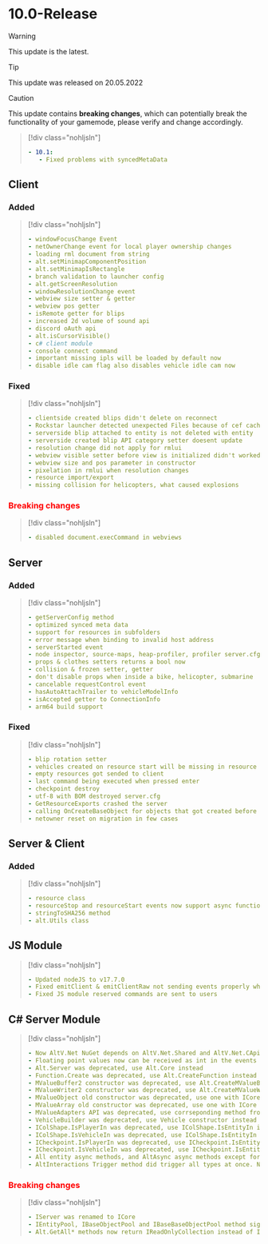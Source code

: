 # 10.0-Release

> [!WARNING]
> This update is the latest.

> [!TIP]
> This update was released on 20.05.2022

> [!CAUTION]
> This update contains **breaking changes**, which can potentially break the functionality of your gamemode, please verify and change accordingly.

> [!div class="nohljsln"]
> ```yaml
> - 10.1:
>    - Fixed problems with syncedMetaData
> ```

## Client

### Added

> [!div class="nohljsln"]
> ```yaml
> - windowFocusChange Event
> - netOwnerChange event for local player ownership changes
> - loading rml document from string
> - alt.setMinimapComponentPosition
> - alt.setMinimapIsRectangle
> - branch validation to launcher config
> - alt.getScreenResolution
> - windowResolutionChange event
> - webview size setter & getter
> - webview pos getter
> - isRemote getter for blips
> - increased 2d volume of sound api
> - discord oAuth api
> - alt.isCursorVisible()
> - c# client module
> - console connect command
> - important missing ipls will be loaded by default now
> - disable idle cam flag also disables vehicle idle cam now
> ```

### Fixed

> [!div class="nohljsln"]
> ```yaml
> - clientside created blips didn't delete on reconnect
> - Rockstar launcher detected unexpected Files because of cef cache
> - serverside blip attached to entity is not deleted with entity
> - serverside created blip API category setter doesent update
> - resolution change did not apply for rmlui
> - webview visible setter before view is initialized didn't worked
> - webview size and pos parameter in constructor
> - pixelation in rmlui when resolution changes
> - resource import/export
> - missing collision for helicopters, what caused explosions
> ```

### <span style="color: red;">Breaking changes</span>

> [!div class="nohljsln"]
> ```yaml
> - disabled document.execCommand in webviews
> ```

## Server

### Added

> [!div class="nohljsln"]
> ```yaml
> - getServerConfig method
> - optimized synced meta data
> - support for resources in subfolders
> - error message when binding to invalid host address
> - serverStarted event
> - node inspector, source-maps, heap-profiler, profiler server.cfg entry for js module, global-fetch, global-webcrypto, network-imports (see https://docs.altv.mp/articles/configs/server.html for references)
> - props & clothes setters returns a bool now
> - collision & frozen setter, getter
> - don't disable props when inside a bike, helicopter, submarine
> - cancelable requestControl event
> - hasAutoAttachTrailer to vehicleModelInfo
> - isAccepted getter to ConnectionInfo
> - arm64 build support
> ```

### Fixed

> [!div class="nohljsln"]
> ```yaml
> - blip rotation setter
> - vehicles created on resource start will be missing in resource start
> - empty resources got sended to client
> - last command being executed when pressed enter
> - checkpoint destroy
> - utf-8 with BOM destroyed server.cfg
> - GetResourceExports crashed the server
> - calling OnCreateBaseObject for objects that got created before other resource existed
> - netowner reset on migration in few cases
> ```

## Server & Client

### Added

> [!div class="nohljsln"]
> ```yaml
> - resource class
> - resourceStop and resourceStart events now support async functions, and will wait until the async function is resolved
> - stringToSHA256 method
> - alt.Utils class
> ```

## JS Module

> [!div class="nohljsln"]
> ```yaml
> - Updated nodeJS to v17.7.0
> - Fixed emitClient & emitClientRaw not sending events properly when passing an array of players
> - Fixed JS module reserved commands are sent to users
> ```

## C# Server Module

> [!div class="nohljsln"]
> ```yaml
> - Now AltV.Net NuGet depends on AltV.Net.Shared and AltV.Net.CApi. Consider that, if you specify dlls manually to move/deploy
> - Floating point values now can be received as int in the events and meta
> - Alt.Server was deprecated, use Alt.Core instead
> - Function.Create was deprecated, use Alt.CreateFunction instead
> - MValueBuffer2 constructor was deprecated, use Alt.CreateMValueBuffer instead
> - MValueWriter2 constructor was deprecated, use Alt.CreateMValueWriter instead
> - MValueObject old constructor was deprecated, use one with ICore as first argument
> - MValueArray old constructor was deprecated, use one with ICore as first argument 
> - MValueAdapters API was deprecated, use corrseponding method from Alt instead
> - VehicleBuilder was deprecated, use Vehicle constructor instead
> - IColShape.IsPlayerIn was deprecated, use IColShape.IsEntityIn instead
> - IColShape.IsVehicleIn was deprecated, use IColShape.IsEntityIn instead
> - ICheckpoint.IsPlayerIn was deprecated, use ICheckpoint.IsEntityIn instead
> - ICheckpoint.IsVehicleIn was deprecated, use ICheckpoint.IsEntityIn instead
> - All entity async methods, and AltAsync async methods except for entity creation ones were deprecated. Use async entities instead. For more info see Async article in C# docs
> - AltInteractions Trigger method did trigger all types at once. Now, there's a TriggerAll method for that.
> ```

### <span style="color: red;">Breaking changes</span>

> [!div class="nohljsln"]
> ```yaml
> - IServer was renamed to ICore
> - IEntityPool, IBaseObjectPool and IBaseBaseObjectPool method signatures were changed. (now they return a nullable entity, instead of returning boolean and entity via out variable)
> - Alt.GetAll* methods now return IReadOnlyCollection instead of ICollection
> ```
